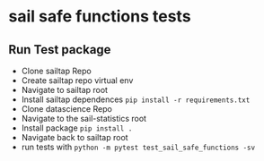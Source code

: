 # sail safe functions tests

## Run Test package
- Clone sailtap Repo
- Create sailtap repo virtual env
- Navigate to sailtap root
- Install sailtap dependences `pip install -r requirements.txt`
- Clone datascience Repo
- Navigate to the sail-statistics root
- Install package `pip install .`
- Navigate back to sailtap root
- run tests with `python -m pytest test_sail_safe_functions -sv`